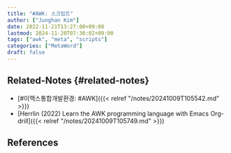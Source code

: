 ```yaml
---
title: "#AWK: 스크립트"
author: ["Junghan Kim"]
date: 2022-11-21T13:27:00+09:00
lastmod: 2024-11-20T07:30:02+09:00
tags: ["awk", "meta", "scripts"]
categories: ["MetaWord"]
draft: false
---
```


## Related-Notes {#related-notes}

-   [#이맥스통합개발환경: #AWK]({{< relref "/notes/20241009T105542.md" >}})
-   [Herrlin (2022) Learn the AWK programming language with Emacs Org-drill]({{< relref "/notes/20241009T105749.md" >}})

## References

<style>.csl-entry{text-indent: -1.5em; margin-left: 1.5em;}</style><div class="csl-bib-body">
</div>
